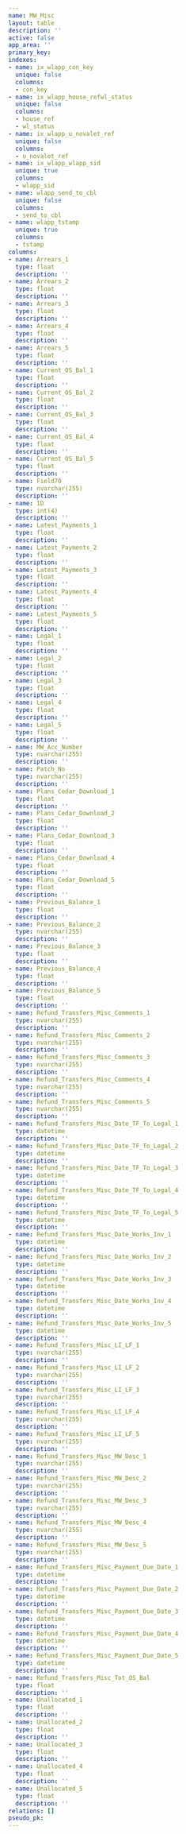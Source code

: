 ```yaml
---
name: MW_Misc
layout: table
description: ''
active: false
app_area: ''
primary_key: 
indexes:
- name: ix_wlapp_con_key
  unique: false
  columns:
  - con_key
- name: ix_wlapp_house_refwl_status
  unique: false
  columns:
  - house_ref
  - wl_status
- name: ix_wlapp_u_novalet_ref
  unique: false
  columns:
  - u_novalet_ref
- name: ix_wlapp_wlapp_sid
  unique: true
  columns:
  - wlapp_sid
- name: wlapp_send_to_cbl
  unique: false
  columns:
  - send_to_cbl
- name: wlapp_tstamp
  unique: true
  columns:
  - tstamp
columns:
- name: Arrears_1
  type: float
  description: ''
- name: Arrears_2
  type: float
  description: ''
- name: Arrears_3
  type: float
  description: ''
- name: Arrears_4
  type: float
  description: ''
- name: Arrears_5
  type: float
  description: ''
- name: Current_OS_Bal_1
  type: float
  description: ''
- name: Current_OS_Bal_2
  type: float
  description: ''
- name: Current_OS_Bal_3
  type: float
  description: ''
- name: Current_OS_Bal_4
  type: float
  description: ''
- name: Current_OS_Bal_5
  type: float
  description: ''
- name: Field70
  type: nvarchar(255)
  description: ''
- name: ID
  type: int(4)
  description: ''
- name: Latest_Payments_1
  type: float
  description: ''
- name: Latest_Payments_2
  type: float
  description: ''
- name: Latest_Payments_3
  type: float
  description: ''
- name: Latest_Payments_4
  type: float
  description: ''
- name: Latest_Payments_5
  type: float
  description: ''
- name: Legal_1
  type: float
  description: ''
- name: Legal_2
  type: float
  description: ''
- name: Legal_3
  type: float
  description: ''
- name: Legal_4
  type: float
  description: ''
- name: Legal_5
  type: float
  description: ''
- name: MW_Acc_Number
  type: nvarchar(255)
  description: ''
- name: Patch_No
  type: nvarchar(255)
  description: ''
- name: Plans_Cedar_Download_1
  type: float
  description: ''
- name: Plans_Cedar_Download_2
  type: float
  description: ''
- name: Plans_Cedar_Download_3
  type: float
  description: ''
- name: Plans_Cedar_Download_4
  type: float
  description: ''
- name: Plans_Cedar_Download_5
  type: float
  description: ''
- name: Previous_Balance_1
  type: float
  description: ''
- name: Previous_Balance_2
  type: nvarchar(255)
  description: ''
- name: Previous_Balance_3
  type: float
  description: ''
- name: Previous_Balance_4
  type: float
  description: ''
- name: Previous_Balance_5
  type: float
  description: ''
- name: Refund_Transfers_Misc_Comments_1
  type: nvarchar(255)
  description: ''
- name: Refund_Transfers_Misc_Comments_2
  type: nvarchar(255)
  description: ''
- name: Refund_Transfers_Misc_Comments_3
  type: nvarchar(255)
  description: ''
- name: Refund_Transfers_Misc_Comments_4
  type: nvarchar(255)
  description: ''
- name: Refund_Transfers_Misc_Comments_5
  type: nvarchar(255)
  description: ''
- name: Refund_Transfers_Misc_Date_TF_To_Legal_1
  type: datetime
  description: ''
- name: Refund_Transfers_Misc_Date_TF_To_Legal_2
  type: datetime
  description: ''
- name: Refund_Transfers_Misc_Date_TF_To_Legal_3
  type: datetime
  description: ''
- name: Refund_Transfers_Misc_Date_TF_To_Legal_4
  type: datetime
  description: ''
- name: Refund_Transfers_Misc_Date_TF_To_Legal_5
  type: datetime
  description: ''
- name: Refund_Transfers_Misc_Date_Works_Inv_1
  type: datetime
  description: ''
- name: Refund_Transfers_Misc_Date_Works_Inv_2
  type: datetime
  description: ''
- name: Refund_Transfers_Misc_Date_Works_Inv_3
  type: datetime
  description: ''
- name: Refund_Transfers_Misc_Date_Works_Inv_4
  type: datetime
  description: ''
- name: Refund_Transfers_Misc_Date_Works_Inv_5
  type: datetime
  description: ''
- name: Refund_Transfers_Misc_LI_LF_1
  type: nvarchar(255)
  description: ''
- name: Refund_Transfers_Misc_LI_LF_2
  type: nvarchar(255)
  description: ''
- name: Refund_Transfers_Misc_LI_LF_3
  type: nvarchar(255)
  description: ''
- name: Refund_Transfers_Misc_LI_LF_4
  type: nvarchar(255)
  description: ''
- name: Refund_Transfers_Misc_LI_LF_5
  type: nvarchar(255)
  description: ''
- name: Refund_Transfers_Misc_MW_Desc_1
  type: nvarchar(255)
  description: ''
- name: Refund_Transfers_Misc_MW_Desc_2
  type: nvarchar(255)
  description: ''
- name: Refund_Transfers_Misc_MW_Desc_3
  type: nvarchar(255)
  description: ''
- name: Refund_Transfers_Misc_MW_Desc_4
  type: nvarchar(255)
  description: ''
- name: Refund_Transfers_Misc_MW_Desc_5
  type: nvarchar(255)
  description: ''
- name: Refund_Transfers_Misc_Payment_Due_Date_1
  type: datetime
  description: ''
- name: Refund_Transfers_Misc_Payment_Due_Date_2
  type: datetime
  description: ''
- name: Refund_Transfers_Misc_Payment_Due_Date_3
  type: datetime
  description: ''
- name: Refund_Transfers_Misc_Payment_Due_Date_4
  type: datetime
  description: ''
- name: Refund_Transfers_Misc_Payment_Due_Date_5
  type: datetime
  description: ''
- name: Refund_Transfers_Misc_Tot_OS_Bal
  type: float
  description: ''
- name: Unallocated_1
  type: float
  description: ''
- name: Unallocated_2
  type: float
  description: ''
- name: Unallocated_3
  type: float
  description: ''
- name: Unallocated_4
  type: float
  description: ''
- name: Unallocated_5
  type: float
  description: ''
relations: []
pseudo_pk: 
---
```


